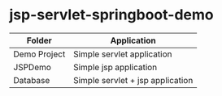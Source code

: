 # jsp-servlet-springboot-demo

| Folder | Application |
|--------- | --------------|
| Demo Project | Simple servlet application |
| JSPDemo | Simple jsp application |
| Database | Simple servlet + jsp application |
